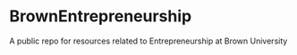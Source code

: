 # BrownEntrepreneurship
A public repo for resources related to Entrepreneurship at Brown University
